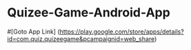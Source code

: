# Quizee-Game-Android-App

#[Goto App Link] (https://play.google.com/store/apps/details?id=com.quiz.quizeegame&pcampaignid=web_share)
